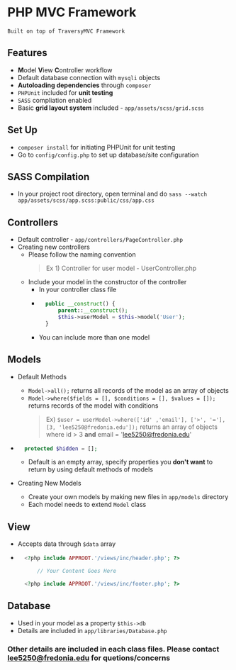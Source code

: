 # PHP MVC Framework
    Built on top of TraversyMVC Framework

## Features
* **M**odel **V**iew **C**ontroller workflow
* Default database connection with ``mysqli`` objects
* **Autoloading dependencies** through ``composer``
* ``PHPUnit`` included for **unit testing**
* ``SASS`` compliation enabled
* Basic **grid layout system** included - ``app/assets/scss/grid.scss``

## Set Up
* ``composer install`` for initiating PHPUnit for unit testing
* Go to ``config/config.php`` to set up database/site configuration

## SASS Compilation
* In your project root directory, open terminal and do ``sass --watch app/assets/scss/app.scss:public/css/app.css``

## Controllers
* Default controller - ``app/controllers/PageController.php``
* Creating new controllers
    * Please follow the naming convention
        > Ex 1) Controller for user model - UserController.php
    * Include your model in the constructor of the controller
        * In your controller class file
        * ```php
            public __construct() {
                parent::__construct();
                $this->userModel = $this->model('User');
            }
          ```
        * You can include more than one model

## Models
* Default Methods
    * ``Model->all();`` returns all records of the model as an array of objects
    * ``Model->where($fields = [], $conditions = [], $values = []);`` returns records of the model with conditions
        > Ex) ``$user = userModel->where(['id' ,'email'], ['>', '='], [3, 'lee5250@fredonia.edu']);`` returns an array of objects where id > 3 **and** email = 'lee5250@fredonia.edu'
* ```php
    protected $hidden = [];
  ```
    * Default is an empty array, specify properties you **don't want** to return by using default methods of models

* Creating New Models
    * Create your own models by making new files in ``app/models`` directory
    * Each model needs to extend ``Model`` class

## View
* Accepts data through ``$data`` array
* ```php
    <?php include APPROOT.'/views/inc/header.php'; ?>

        // Your Content Goes Here

    <?php include APPROOT.'/views/inc/footer.php'; ?>
    ```

## Database
* Used in your model as a property ``$this->db``
* Details are included in ``app/libraries/Database.php``

### Other details are included in each class files. Please contact <lee5250@fredonia.edu> for quetions/concerns